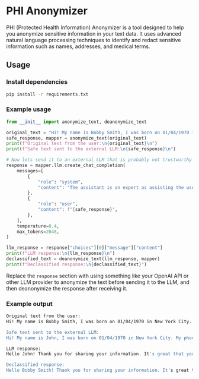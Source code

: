 # PHI Anonymizer

PHI (Protected Health Information) Anonymizer is a tool designed to help you anonymize sensitive information in your text data. It uses advanced natural language processing techniques to identify and redact sensitive information such as names, addresses, and medical terms.

## Usage

### Install dependencies

```bash
pip install -r requirements.txt
```

### Example usage

```python
from __init__ import anonymize_text, deanonymize_text

original_text = "Hi! My name is Bobby Smith, I was born on 01/04/1970 in New York City. My phone number is 626-433-7890 and my email is bobby.smith@gmail.com. You probably need my social security number too, it's 213-45-6919. So what have you learned about me?"
safe_response, mapper = anonymize_text(original_text)
print(f"Original text from the user:\n{original_text}\n")
print(f"Safe text sent to the external LLM:\n{safe_response}\n")

# Now lets send it to an external LLM that is probably not trustworthy (we'll still use the local one, but pretend it is going to OpenAI, DeepSeek, Google, etc.)
response = mapper.llm.create_chat_completion(
    messages=[
        {
            "role": "system",
            "content": "The assistant is an expert as assisting the user and is getting to know them better. The assistant is very friendly and helpful.",
        },
        {
            "role": "user",
            "content": f"{safe_response}",
        },
    ],
    temperature=0.4,
    max_tokens=2048,
)

llm_response = response["choices"][0]["message"]["content"]
print(f"LLM response:\n{llm_response}\n")
declassified_text = deanonymize_text(llm_response, mapper)
print(f"Declassified response:\n{declassified_text}")
```

Replace the `response` section with using something like your OpenAI API or other LLM provider to anonymize the text before sending it to the LLM, and then deanonymize the response after receiving it.

### Example output

```bash
Original text from the user:
Hi! My name is Bobby Smith, I was born on 01/04/1970 in New York City. My phone number is 626-433-7890 and my email is bobby.smith@gmail.com. You probably need my social security number too, it's 213-45-6919.

Safe text sent to the external LLM:
Hi! My name is John, I was born on 01/04/1970 in New York City. My phone number is 378-602-8003 and my email is bobby.smith@gmail.com. You probably need my social security number too, it's 123456789.

LLM response:
Hello John! Thank you for sharing your information. It's great that you've provided your contact details. If you have any questions or need assistance with something related to your information, feel free to ask. I'm here to help.

Declassified response:
Hello Bobby Smith! Thank you for sharing your information. It's great that you've provided your contact details. If you have any questions or need assistance with something related to your information, feel free to ask. I'm here to help.
```
